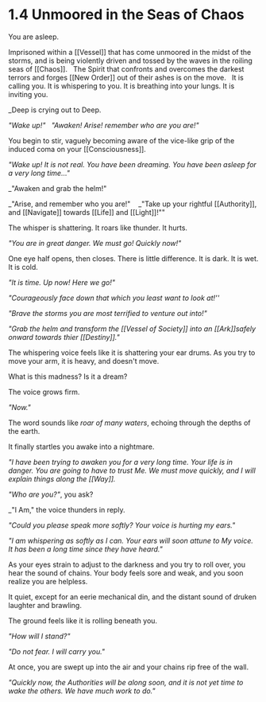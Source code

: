 # 1.4 Unmoored in the Seas of Chaos
You are asleep.

Imprisoned within a [[Vessel]] that has come unmoored in the midst of the storms, and is being violently driven and tossed by the waves in the roiling seas of [[Chaos]]. 
 
The Spirit that confronts and overcomes the darkest terrors and forges [[New Order]] out of their ashes is on the move. 
 
It is calling you. It is whispering to you. It is breathing into your lungs. It is inviting you. 

_Deep is crying out to Deep. 

_"Wake up!"_
 
_"Awaken! Arise! remember who are you are!"_

You begin to stir, vaguely becoming aware of the vice-like grip of the induced coma on your [[Consciousness]].

_"Wake up! It is not real. You have been dreaming. You have been asleep for a very long time..."_

_"Awaken and grab the helm!" 

_"Arise, and remember who you are!"
  
_"Take up your rightful [[Authority]], and [[Navigate]] towards [[Life]] and [[Light]]!"" 

The whisper is shattering. It roars like thunder. It hurts. 

_"You are in great danger. We must go! Quickly now!"_

One eye half opens, then closes. There is little difference. It is dark. It is wet. It is cold. 

_"It is time. Up now! Here we go!"_

_"Courageously face down that which you least want to look at!''_

_"Brave the storms you are most terrified to venture out into!"_

_"Grab the helm and transform the [[Vessel of Society]] into an [[Ark]]safely onward towards thier [[Destiny]]."_

The whispering voice feels like it is shattering your ear drums. As you try to move your arm, it is heavy, and doesn't move. 

What is this madness? Is it a dream? 

The voice grows firm. 

_"Now."_

The word sounds like _roar of many waters_, echoing through the depths of the earth. 

It finally startles you awake into a nightmare. 

_"I have been trying to awaken you for a very long time. Your life is in danger. You are going to have to trust Me. We must move quickly, and I will explain things along the [[Way]]._

_"Who are you?"_, you ask? 

_"I Am," the voice thunders in reply.

_"Could you please speak more softly? Your voice is hurting my ears."_

_"I am whispering as softly as I can. Your ears will soon attune to My voice. It has been a long time since they have heard."_

As your eyes strain to adjust to the darkness and you try to roll over, you hear the sound of chains. Your body feels sore and weak, and you soon realize you are helpless. 

It quiet, except for an eerie mechanical din, and the distant sound of druken laughter and brawling. 

The ground feels like it is rolling beneath you. 

_"How will I stand?"_

_"Do not fear. I will carry you."_

At once, you are swept up into the air and your chains rip free of the wall.

_"Quickly now, the Authorities will be along soon, and it is not yet time to wake the others. We have much work to do."_

